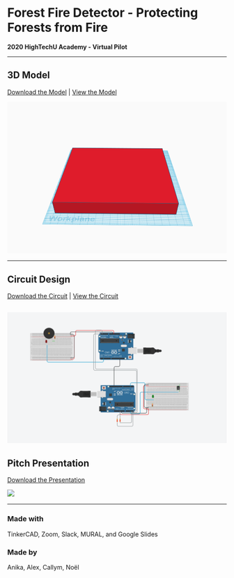 # Forest Fire Detector - Protecting Forests from Fire

**2020 HighTechU Academy - Virtual Pilot** 

---

## **3D Model**
[Download the Model](/model) | [View the Model]()

![](/img/model.png)

---

## **Circuit Design**
[Download the Circuit](/circuit) | [View the Circuit]()

![](/img/circuit.png)
---

## **Pitch Presentation**
[Download the Presentation](/pitch)

![](/img/pitch.png)

---

### Made with
TinkerCAD, Zoom, Slack, MURAL, and Google Slides

### Made by
Anika, Alex, Callym, Noël

